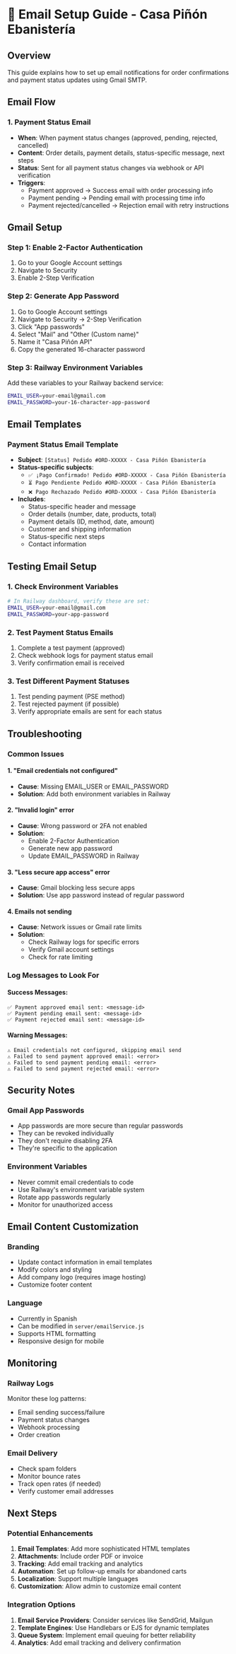 # 📧 Email Setup Guide - Casa Piñón Ebanistería

## Overview
This guide explains how to set up email notifications for order confirmations and payment status updates using Gmail SMTP.

## Email Flow

### 1. Payment Status Email
- **When**: When payment status changes (approved, pending, rejected, cancelled)
- **Content**: Order details, payment details, status-specific message, next steps
- **Status**: Sent for all payment status changes via webhook or API verification
- **Triggers**: 
  - Payment approved → Success email with order processing info
  - Payment pending → Pending email with processing time info
  - Payment rejected/cancelled → Rejection email with retry instructions

## Gmail Setup

### Step 1: Enable 2-Factor Authentication
1. Go to your Google Account settings
2. Navigate to Security
3. Enable 2-Step Verification

### Step 2: Generate App Password
1. Go to Google Account settings
2. Navigate to Security → 2-Step Verification
3. Click "App passwords"
4. Select "Mail" and "Other (Custom name)"
5. Name it "Casa Piñón API"
6. Copy the generated 16-character password

### Step 3: Railway Environment Variables
Add these variables to your Railway backend service:

```bash
EMAIL_USER=your-email@gmail.com
EMAIL_PASSWORD=your-16-character-app-password
```

## Email Templates

### Payment Status Email Template
- **Subject**: `[Status] Pedido #ORD-XXXXX - Casa Piñón Ebanistería`
- **Status-specific subjects**:
  - `✅ ¡Pago Confirmado! Pedido #ORD-XXXXX - Casa Piñón Ebanistería`
  - `⏳ Pago Pendiente Pedido #ORD-XXXXX - Casa Piñón Ebanistería`
  - `❌ Pago Rechazado Pedido #ORD-XXXXX - Casa Piñón Ebanistería`
- **Includes**:
  - Status-specific header and message
  - Order details (number, date, products, total)
  - Payment details (ID, method, date, amount)
  - Customer and shipping information
  - Status-specific next steps
  - Contact information

## Testing Email Setup

### 1. Check Environment Variables
```bash
# In Railway dashboard, verify these are set:
EMAIL_USER=your-email@gmail.com
EMAIL_PASSWORD=your-app-password
```

### 2. Test Payment Status Emails
1. Complete a test payment (approved)
2. Check webhook logs for payment status email
3. Verify confirmation email is received

### 3. Test Different Payment Statuses
1. Test pending payment (PSE method)
2. Test rejected payment (if possible)
3. Verify appropriate emails are sent for each status

## Troubleshooting

### Common Issues

#### 1. "Email credentials not configured"
- **Cause**: Missing EMAIL_USER or EMAIL_PASSWORD
- **Solution**: Add both environment variables in Railway

#### 2. "Invalid login" error
- **Cause**: Wrong password or 2FA not enabled
- **Solution**: 
  - Enable 2-Factor Authentication
  - Generate new app password
  - Update EMAIL_PASSWORD in Railway

#### 3. "Less secure app access" error
- **Cause**: Gmail blocking less secure apps
- **Solution**: Use app password instead of regular password

#### 4. Emails not sending
- **Cause**: Network issues or Gmail rate limits
- **Solution**: 
  - Check Railway logs for specific errors
  - Verify Gmail account settings
  - Check for rate limiting

### Log Messages to Look For

#### Success Messages:
```
✅ Payment approved email sent: <message-id>
✅ Payment pending email sent: <message-id>
✅ Payment rejected email sent: <message-id>
```

#### Warning Messages:
```
⚠️ Email credentials not configured, skipping email send
⚠️ Failed to send payment approved email: <error>
⚠️ Failed to send payment pending email: <error>
⚠️ Failed to send payment rejected email: <error>
```

## Security Notes

### Gmail App Passwords
- App passwords are more secure than regular passwords
- They can be revoked individually
- They don't require disabling 2FA
- They're specific to the application

### Environment Variables
- Never commit email credentials to code
- Use Railway's environment variable system
- Rotate app passwords regularly
- Monitor for unauthorized access

## Email Content Customization

### Branding
- Update contact information in email templates
- Modify colors and styling
- Add company logo (requires image hosting)
- Customize footer content

### Language
- Currently in Spanish
- Can be modified in `server/emailService.js`
- Supports HTML formatting
- Responsive design for mobile

## Monitoring

### Railway Logs
Monitor these log patterns:
- Email sending success/failure
- Payment status changes
- Webhook processing
- Order creation

### Email Delivery
- Check spam folders
- Monitor bounce rates
- Track open rates (if needed)
- Verify customer email addresses

## Next Steps

### Potential Enhancements
1. **Email Templates**: Add more sophisticated HTML templates
2. **Attachments**: Include order PDF or invoice
3. **Tracking**: Add email tracking and analytics
4. **Automation**: Set up follow-up emails for abandoned carts
5. **Localization**: Support multiple languages
6. **Customization**: Allow admin to customize email content

### Integration Options
1. **Email Service Providers**: Consider services like SendGrid, Mailgun
2. **Template Engines**: Use Handlebars or EJS for dynamic templates
3. **Queue System**: Implement email queuing for better reliability
4. **Analytics**: Add email tracking and delivery confirmation
